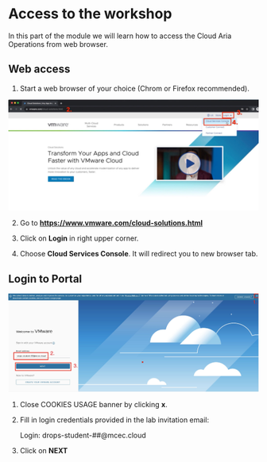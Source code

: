 # Access to the workshop

In this part of the module we will learn how to access the Cloud Aria Operations from web browser.

## Web access 

1. Start a web browser of your choice (Chrom or Firefox recommended).

![image-20230815112911479](./assets/image-20230815112911479.png)

2. Go to **https://www.vmware.com/cloud-solutions.html** 

3. Click on **Login** in right upper corner.

4. Choose **Cloud Services Console**. It will redirect you to new browser tab. 

## Login to Portal

![image-20230815124101967](./assets/image-20230815124101967-2096065.png)

1. Close COOKIES USAGE banner by clicking **x**.

2. Fill in login credentials provided in the lab invitation email:

   Login: drops-student-##@mcec.cloud 

3. Click on **NEXT**

